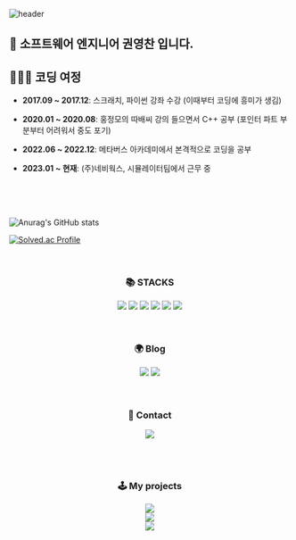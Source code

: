 ![header](https://capsule-render.vercel.app/api?type=waving&color=auto&height=250&text=Kwon%20Young%20Chan&fontSize=90)



## 👋 소프트웨어 엔지니어 권영찬 입니다. 
  
## 🏃‍♂️‍➡️ 코딩 여정 
- **2017.09 ~ 2017.12**: 스크래치, 파이썬 강좌 수강 (이때부터 코딩에 흥미가 생김)
- **2020.01 ~ 2020.08**: 홍정모의 따배씨 강의 들으면서 C++ 공부 (포인터 파트 부분부터 어려워서 중도 포기)
- **2022.06 ~ 2022.12**: 메타버스 아카데미에서 본격적으로 코딩을 공부
- **2023.01 ~ 현재**: (주)네비웍스, 시뮬레이터팀에서 근무 중


  <br/> 
  <br/> 
  <br/>

![Anurag's GitHub stats](https://github-readme-stats.vercel.app/api?username=kwonyoungchan&show_icons=true&theme=radical)

[![Solved.ac Profile](http://mazassumnida.wtf/api/generate_badge?boj=kyckyc0530)](https://solved.ac/백준아이디)
  <br/> 
  <br/> 
  <br/>
<div align=center><h3>📚 STACKS</h3></div>


<div align=center> 
  <img src="https://img.shields.io/badge/c++-%2300599C.svg?style=for-the-badge&logo=c%2B%2B&logoColor=white"> 
  <img src="https://img.shields.io/badge/.NET-512BD4?style=for-the-badge&logo=.NET&logoColor=white">  
  <img src="https://img.shields.io/badge/Unity-181717?style=for-the-badge&logo=Unity&logoColor=white"> 
  <img src="https://img.shields.io/badge/unrealengine-%23313131.svg?style=for-the-badge&logo=unrealengine&logoColor=white">
  <img src="https://img.shields.io/badge/github-181717?style=for-the-badge&logo=github&logoColor=white">
  <img src="https://img.shields.io/badge/git-F05032?style=for-the-badge&logo=git&logoColor=white">
  <br>
  <br/> 
  <br/>  
<div align=center><h3>🌍 Blog</h3></div>
  <div align=center> 
  <a href="https://velog.io/@kyckyc0530"><img src="https://img.shields.io/badge/Velog-20C997?style=for-the-badge&logo=Velog&logoColor=white&link=https://velog.io/@kyckyc0530"/></a>  
  <a href="https://kwonvector.tistory.com"><img src="https://img.shields.io/badge/TiStory-F05032?style=for-the-badge&logo=Tistory&logoColor=white&link=https://kwonvector.tistory.com"/></a>  
                                             
  <br/> 
  <br/> 
  <br/>    
  
<div align=center><h3>📧 Contact</h3></div>
  <div align=center> 
  <a href="mailto:kyckyc0530@gmail.com"><img src="https://img.shields.io/badge/Gmail-EA4335?style=for-the-badge&logo=Gmail&logoColor=white"/></a>  
  <br>
  <br/> 
  <br/> 
  <br/>
<div align=center><h3>🕹️ My projects</h3></div>
  <div align=center> 
  <a href="https://github.com/kwonyoungchan/MidnightCamp" ><img src="https://img.shields.io/badge/Github-MidnightCamp-blueviolet?style=for-the-badge&logo=GitHub&logoColor=white&link=https://github.com/kwonyoungchan/MidnightCamp"></a>
  <br>
  <div align=center> 
  <a href="https://github.com/kwonyoungchan/Korail_Project" ><img src="https://img.shields.io/badge/Github-Korail_Project-blueviolet?style=for-the-badge&logo=GitHub&logoColor=white&link=https://github.com/kwonyoungchan/Korail_Project"></a>
  <br>
  <div align=center> 
  <a href="https://github.com/MTVS-Nebula/nebula-chan-mass" ><img src="https://img.shields.io/badge/Github-MTVS_nebula-blueviolet?style=for-the-badge&logo=GitHub&logoColor=white&link=https://github.com/MTVS-Nebula/nebula-chan-mass"></a>
  <br>
    








